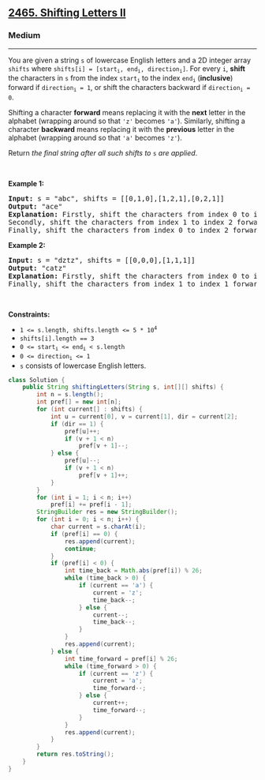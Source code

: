 <h2><a href="https://leetcode.com/problems/shifting-letters-ii">2465. Shifting Letters II</a></h2><h3>Medium</h3><hr><p>You are given a string <code>s</code> of lowercase English letters and a 2D integer array <code>shifts</code> where <code>shifts[i] = [start<sub>i</sub>, end<sub>i</sub>, direction<sub>i</sub>]</code>. For every <code>i</code>, <strong>shift</strong> the characters in <code>s</code> from the index <code>start<sub>i</sub></code> to the index <code>end<sub>i</sub></code> (<strong>inclusive</strong>) forward if <code>direction<sub>i</sub> = 1</code>, or shift the characters backward if <code>direction<sub>i</sub> = 0</code>.</p>

<p>Shifting a character <strong>forward</strong> means replacing it with the <strong>next</strong> letter in the alphabet (wrapping around so that <code>&#39;z&#39;</code> becomes <code>&#39;a&#39;</code>). Similarly, shifting a character <strong>backward</strong> means replacing it with the <strong>previous</strong> letter in the alphabet (wrapping around so that <code>&#39;a&#39;</code> becomes <code>&#39;z&#39;</code>).</p>

<p>Return <em>the final string after all such shifts to </em><code>s</code><em> are applied</em>.</p>

<p>&nbsp;</p>
<p><strong class="example">Example 1:</strong></p>

<pre>
<strong>Input:</strong> s = &quot;abc&quot;, shifts = [[0,1,0],[1,2,1],[0,2,1]]
<strong>Output:</strong> &quot;ace&quot;
<strong>Explanation:</strong> Firstly, shift the characters from index 0 to index 1 backward. Now s = &quot;zac&quot;.
Secondly, shift the characters from index 1 to index 2 forward. Now s = &quot;zbd&quot;.
Finally, shift the characters from index 0 to index 2 forward. Now s = &quot;ace&quot;.</pre>

<p><strong class="example">Example 2:</strong></p>

<pre>
<strong>Input:</strong> s = &quot;dztz&quot;, shifts = [[0,0,0],[1,1,1]]
<strong>Output:</strong> &quot;catz&quot;
<strong>Explanation:</strong> Firstly, shift the characters from index 0 to index 0 backward. Now s = &quot;cztz&quot;.
Finally, shift the characters from index 1 to index 1 forward. Now s = &quot;catz&quot;.
</pre>

<p>&nbsp;</p>
<p><strong>Constraints:</strong></p>

<ul>
	<li><code>1 &lt;= s.length, shifts.length &lt;= 5 * 10<sup>4</sup></code></li>
	<li><code>shifts[i].length == 3</code></li>
	<li><code>0 &lt;= start<sub>i</sub> &lt;= end<sub>i</sub> &lt; s.length</code></li>
	<li><code>0 &lt;= direction<sub>i</sub> &lt;= 1</code></li>
	<li><code>s</code> consists of lowercase English letters.</li>
</ul>

```java
class Solution {
    public String shiftingLetters(String s, int[][] shifts) {
        int n = s.length();
        int pref[] = new int[n];
        for (int current[] : shifts) {
            int u = current[0], v = current[1], dir = current[2];
            if (dir == 1) {
                pref[u]++;
                if (v + 1 < n)
                    pref[v + 1]--;
            } else {
                pref[u]--;
                if (v + 1 < n)
                    pref[v + 1]++;
            }
        }
        for (int i = 1; i < n; i++)
            pref[i] += pref[i - 1];
        StringBuilder res = new StringBuilder();
        for (int i = 0; i < n; i++) {
            char current = s.charAt(i);
            if (pref[i] == 0) {
                res.append(current);
                continue;
            }
            if (pref[i] < 0) {
                int time_back = Math.abs(pref[i]) % 26;
                while (time_back > 0) {
                    if (current == 'a') {
                        current = 'z';
                        time_back--;
                    } else {
                        current--;
                        time_back--;
                    }
                }
                res.append(current);
            } else {
                int time_forward = pref[i] % 26;
                while (time_forward > 0) {
                    if (current == 'z') {
                        current = 'a';
                        time_forward--;
                    } else {
                        current++;
                        time_forward--;
                    }
                }
                res.append(current);
            }
        }
        return res.toString();
    }
}
```
